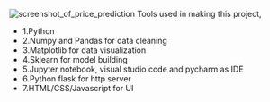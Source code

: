 ![screenshot_of_price_prediction](https://github.com/user-attachments/assets/838cf8d4-d737-42c1-a67a-68e88e65b571)
Tools used in making this project,

  - 1.Python
  - 2.Numpy and Pandas for data cleaning
  - 3.Matplotlib for data visualization
  - 4.Sklearn for model building
  - 5.Jupyter notebook, visual studio code and pycharm as IDE
  - 6.Python flask for http server
  - 7.HTML/CSS/Javascript for UI
